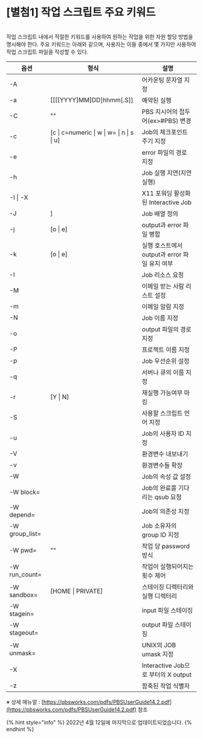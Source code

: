# \[별첨1] 작업 스크립트 주요 키워드

\
작업 스크립트 내에서 적절한 키워드를 사용하여 원하는 작업을 위한 자원 할당 방법을 명시해야 한다. 주요 키워드는 아래와 같으며, 사용자는 이들 중에서 몇 가지만 사용하여 작업 스크립트 파일을 작성할 수 있다.

| 옵션              | 형식                                          | 설명                              |
| --------------- | ------------------------------------------- | ------------------------------- |
| -A              |                                             | 어카운팅 문자열 지정                     |
| -a              | \[\[\[\[YYYY]MM]DD]hhmm\[.S]]               | 예약된 실행                          |
| -C              | ""                                          | PBS 지시어의 접두어(ex>#PBS) 변경        |
| -c              | \[c \| c=numeric \| w \| w= \| n \| s \| u] | Job의 체크포인트 주기 지정                |
| -e              |                                             | error 파일의 경로 지정                 |
| -h              |                                             | Job 실행 지연(지연실행)                 |
| -I \| -X        |                                             | X11 포워딩 활성화된 Interactive Job    |
| -J              | ]                                           | Job 배열 정의                       |
| -j              | \[o \| e]                                   | output과 error 파일 병합             |
| -k              | \[o \| e]                                   | 실행 호스트에서 output과 error 파일 유지 여부 |
| -l              |                                             | Job 리소스 요청                      |
| -M              |                                             | 이메일 받는 사람 리스트 설정                |
| -m              |                                             | 이메일 알람 지정                       |
| -N              |                                             | Job 이름 지정                       |
| -o              |                                             | output 파일의 경로 지정                |
| -P              |                                             | 프로젝트 이름 지정                      |
| -p              |                                             | Job 우선순위 설정                     |
| -q              |                                             | 서버나 큐의 이름 지정                    |
| -r              | \[Y \| N]                                   | 재실행 가능여부 마킹                     |
| -S              |                                             | 사용할 스크립트 언어 지정                  |
| -u              |                                             | Job의 사용자 ID 지정                  |
| -V              |                                             | 환경변수 내보내기                       |
| -v              |                                             | 환경변수들 확장                        |
| -W              |                                             | Job의 속성 값 설정                    |
| -W block=       |                                             | Job의 완료를 기다리는 qsub 요청           |
| -W depend=      |                                             | Job의 의존성 지정                     |
| -W group\_list= |                                             | Job 소유자의 group ID 지정            |
| -W pwd=         | ""                                          | 작업 당 password 방식                |
| -W run\_count=  |                                             | 작업이 실행되어지는 횟수 제어                |
| -W sandbox=     | \[HOME \| PRIVATE]                          | 스테이징 디렉터리와 실행 디렉터리              |
| -W stagein=     |                                             | input 파일 스테이징                   |
| -W stageout=    |                                             | output 파일 스테이징                  |
| -W unmask=      |                                             | UNIX의 JOB umask 지정              |
| -X              |                                             | Interactive Job으로 부터의 X output  |
| -z              |                                             | 함축된 작업 식별자                      |

※ 상세 매뉴얼 : [https://pbsworks.com/pdfs/PBSUserGuide14.2.pdf](https://pbsworks.com/pdfs/PBSUserGuide14.2.pdf) 참조

{% hint style="info" %}
2022년 4월 12일에 마지막으로 업데이트되었습니다.
{% endhint %}

